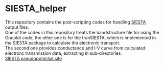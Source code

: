 # SIESTA_helper
This repository contains the post-scripting codes for handling [SIESTA](https://siesta-project.org/siesta/index.html) output files.  
One of the codes in this repository treats the bandstructure file for using the Gnuplot code, the other one is for the tranSIESTA, which is implemented in the SIESTA package to calculate the electronic transport.  
The second one provides conductance and I-V curve from calculated electronc transmission data, extracting in sub-directories.  
[SIESTA pseudopotential site](https://www.simuneatomistics.com/siesta-toolkit/siesta-pseudos-and-basis-database/)
